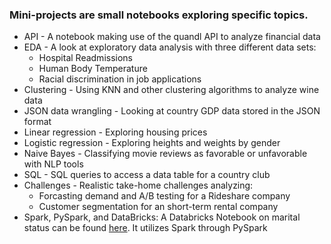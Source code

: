 ### Mini-projects are small notebooks exploring specific topics.
- API - A notebook making use of the quandl API to analyze financial data
- EDA - A look at exploratory data analysis with three different data sets:
  - Hospital Readmissions
  - Human Body Temperature
  - Racial discrimination in job applications
- Clustering - Using KNN and other clustering algorithms to analyze wine data
- JSON data wrangling - Looking at country GDP data stored in the JSON format
- Linear regression - Exploring housing prices
- Logistic regression - Exploring heights and weights by gender
- Naive Bayes - Classifying movie reviews as favorable or unfavorable with NLP tools
- SQL - SQL queries to access a data table for a country club
- Challenges - Realistic take-home challenges analyzing:
  - Forcasting demand and A/B testing for a Rideshare company
  - Customer segmentation for an short-term rental company
- Spark, PySpark, and DataBricks: A Databricks Notebook on marital status can be found [here](https://databricks-prod-cloudfront.cloud.databricks.com/public/4027ec902e239c93eaaa8714f173bcfc/1538471128858812/2194808101746053/7394888737744352/latest.html). It utilizes Spark through PySpark
